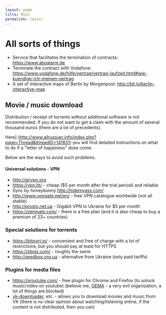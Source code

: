 ```yaml
---
layout: page
title: Misc
permalink: /misc/
---
```

# All sorts of things

* Service that facilitates the termination of contracts: https://www.aboalarm.de
* Terminate the contract with Vodafone:
https://www.vodafone.de/hilfe/vertrag/vertrag-laufzeit.html#wie-kuendige-ich-meinen-vertrag
* A set of interactive maps of Berlin by Morgenpost: http://bit.ly/berlin-interactive-map

## Movie / music download 

Distribution / receipt of torrents without additional software is not recommended. If you do not want to get a claim with the amount of several thousand euros (there are a lot of precedents). 

Here] (http://www.allrussian.info/index.php?page=Thread&threadID=141831) you will find detailed instructions on what to do if a "letter of happiness" does come.

Below are the ways to avoid such problems.

#### Universal solutions - VPN
- http://airvpn.org
- https://vpn.ht/ - cheap ($5 per month after the trial period) and reliable
- Sync by honeybunny http://hidemyass.com/
- http://www.vpngate.net/en/ - free VPN catalogue worldwide (not all stable)
- http://prosto.net.ua - Gigabit VPN to Ukraine for $5 per month
- https://zenmate.com/ - there is a free plan (and it is also cheap to buy a premium of 23+ countries)

### Special solutions for torrents
- https://bitport.io/ - convenient and free of charge with a lot of restrictions, but you should pay at least for HTTPS
- https://zbigz.com/ - roughly the same
- http://seedbox.org.ua - alternative from Ukraine (only paid tariffs)

### Plugins for media files
- https://proxtube.com/ - free plugin for Chrome and Firefox (to unlock music/video on youtube) (believe me, [GEMA](https://en.wikipedia.org/wiki/GEMA_(German_organization)) - a very evil organization, a lot of things are blocked)
- [vk-downloader](https://chrome.google.com/webstore/detail/vk-downloader/mlmfhhpkbbnhnalidmpgkpmmmgfhooeh), etc. - allows you to download movies and music from VK (there is no clear opinion about watching/listening online, if the content is not distributed, then you can)
